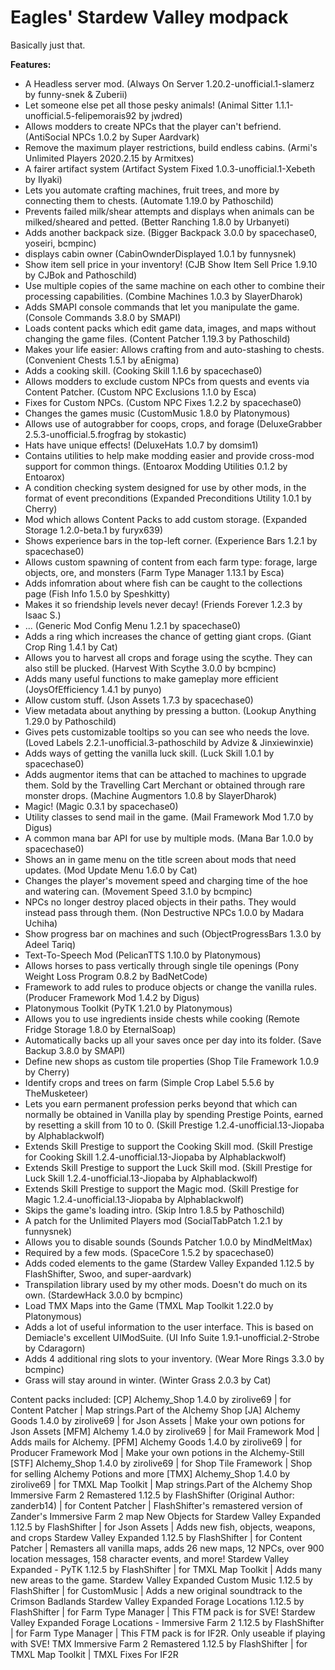 # Eagles' Stardew Valley modpack

Basically just that.

**Features:**

* A Headless server mod. (Always On Server 1.20.2-unofficial.1-slamerz by funny-snek & Zuberii)
* Let someone else pet all those pesky animals! (Animal Sitter 1.1.1-unofficial.5-felipemorais92 by jwdred)
* Allows modders to create NPCs that the player can't befriend. (AntiSocial NPCs 1.0.2 by Super Aardvark)
* Remove the maximum player restrictions, build endless cabins. (Armi's Unlimited Players 2020.2.15 by Armitxes)
* A fairer artifact system (Artifact System Fixed 1.0.3-unofficial.1-Xebeth by Ilyaki)
* Lets you automate crafting machines, fruit trees, and more by connecting them to chests. (Automate 1.19.0 by Pathoschild)
* Prevents failed milk/shear attempts and displays when animals can be milked/sheared and petted. (Better Ranching 1.8.0 by Urbanyeti)
* Adds another backpack size. (Bigger Backpack 3.0.0 by spacechase0, yoseiri, bcmpinc)
* displays cabin owner (CabinOwnderDisplayed 1.0.1 by funnysnek)
* Show item sell price in your inventory! (CJB Show Item Sell Price 1.9.10 by CJBok and Pathoschild)
* Use multiple copies of the same machine on each other to combine their processing capabilities. (Combine Machines 1.0.3 by SlayerDharok)
* Adds SMAPI console commands that let you manipulate the game. (Console Commands 3.8.0 by SMAPI)
* Loads content packs which edit game data, images, and maps without changing the game files. (Content Patcher 1.19.3 by Pathoschild)
* Makes your life easier: Allows crafting from and auto-stashing to chests. (Convenient Chests 1.5.1 by aEnigma)
* Adds a cooking skill. (Cooking Skill 1.1.6 by spacechase0)
* Allows modders to exclude custom NPCs from quests and events via Content Patcher. (Custom NPC Exclusions 1.1.0 by Esca)
* Fixes for Custom NPCs. (Custom NPC Fixes 1.2.2 by spacechase0)
* Changes the games music (CustomMusic 1.8.0 by Platonymous)
* Allows use of autograbber for coops, crops, and forage (DeluxeGrabber 2.5.3-unofficial.5.frogfrag by stokastic)
* Hats have unique effects! (DeluxeHats 1.0.7 by domsim1)
* Contains utilities to help make modding easier and provide cross-mod support for common things. (Entoarox Modding Utilities 0.1.2 by Entoarox)
* A condition checking system designed for use by other mods, in the format of event preconditions (Expanded Preconditions Utility 1.0.1 by Cherry)
* Mod which allows Content Packs to add custom storage. (Expanded Storage 1.2.0-beta.1 by furyx639)
* Shows experience bars in the top-left corner. (Experience Bars 1.2.1 by spacechase0)
* Allows custom spawning of content from each farm type: forage, large objects, ore, and monsters (Farm Type Manager 1.13.1 by Esca)
* Adds infomration about where fish can be caught to the collections page (Fish Info 1.5.0 by Speshkitty)
* Makes it so friendship levels never decay! (Friends Forever 1.2.3 by Isaac S.)
* ... (Generic Mod Config Menu 1.2.1 by spacechase0)
* Adds a ring which increases the chance of getting giant crops. (Giant Crop Ring 1.4.1 by Cat)
* Allows you to harvest all crops and forage using the scythe. They can also still be plucked. (Harvest With Scythe 3.0.0 by bcmpinc)
* Adds many useful functions to make gameplay more efficient (JoysOfEfficiency 1.4.1 by punyo)
* Allow custom stuff. (Json Assets 1.7.3 by spacechase0)
* View metadata about anything by pressing a button. (Lookup Anything 1.29.0 by Pathoschild)
* Gives pets customizable tooltips so you can see who needs the love. (Loved Labels 2.2.1-unofficial.3-pathoschild by Advize & Jinxiewinxie)
* Adds ways of getting the vanilla luck skill. (Luck Skill 1.0.1 by spacechase0)
* Adds augmentor items that can be attached to machines to upgrade them. Sold by the Travelling Cart Merchant or obtained through rare monster drops. (Machine Augmentors 1.0.8 by SlayerDharok)
* Magic! (Magic 0.3.1 by spacechase0)
* Utility classes to send mail in the game. (Mail Framework Mod 1.7.0 by Digus)
* A common mana bar API for use by multiple mods. (Mana Bar 1.0.0 by spacechase0)
* Shows an in game menu on the title screen about mods that need updates. (Mod Update Menu 1.6.0 by Cat)
* Changes the player's movement speed and charging time of the hoe and watering can. (Movement Speed 3.1.0 by bcmpinc)
* NPCs no longer destroy placed objects in their paths. They would instead pass through them. (Non Destructive NPCs 1.0.0 by Madara Uchiha)
* Show progress bar on machines and such (ObjectProgressBars 1.3.0 by Adeel Tariq)
* Text-To-Speech Mod (PelicanTTS 1.10.0 by Platonymous)
* Allows horses to pass vertically through single tile openings (Pony Weight Loss Program 0.8.2 by BadNetCode)
* Framework to add rules to produce objects or change the vanilla rules. (Producer Framework Mod 1.4.2 by Digus)
* Platonymous Toolkit (PyTK 1.21.0 by Platonymous)
* Allows you to use ingredients inside chests while cooking (Remote Fridge Storage 1.8.0 by EternalSoap)
* Automatically backs up all your saves once per day into its folder. (Save Backup 3.8.0 by SMAPI)
* Define new shops as custom tile properties (Shop Tile Framework 1.0.9 by Cherry)
* Identify crops and trees on farm (Simple Crop Label 5.5.6 by TheMusketeer)
* Lets you earn permanent profession perks beyond that which can normally be obtained in Vanilla play by spending Prestige Points, earned by resetting a skill from 10 to 0. (Skill Prestige 1.2.4-unofficial.13-Jiopaba by Alphablackwolf)
* Extends Skill Prestige to support the Cooking Skill mod. (Skill Prestige for Cooking Skill 1.2.4-unofficial.13-Jiopaba by Alphablackwolf)
* Extends Skill Prestige to support the Luck Skill mod. (Skill Prestige for Luck Skill 1.2.4-unofficial.13-Jiopaba by Alphablackwolf)
* Extends Skill Prestige to support the Magic mod. (Skill Prestige for Magic 1.2.4-unofficial.13-Jiopaba by Alphablackwolf)
* Skips the game's loading intro. (Skip Intro 1.8.5 by Pathoschild)
* A patch for the Unlimited Players mod (SocialTabPatch 1.2.1 by funnysnek)
* Allows you to disable sounds (Sounds Patcher 1.0.0 by MindMeltMax)
* Required by a few mods. (SpaceCore 1.5.2 by spacechase0)
* Adds coded elements to the game (Stardew Valley Expanded 1.12.5 by FlashShifter, Swoo, and super-aardvark)
* Transpilation library used by my other mods. Doesn't do much on its own. (StardewHack 3.0.0 by bcmpinc)
* Load TMX Maps into the Game (TMXL Map Toolkit 1.22.0 by Platonymous)
* Adds a lot of useful information to the user interface. This is based on Demiacle's excellent UIModSuite. (UI Info Suite 1.9.1-unofficial.2-Strobe by Cdaragorn)
* Adds 4 additional ring slots to your inventory. (Wear More Rings 3.3.0 by bcmpinc)
* Grass will stay around in winter. (Winter Grass 2.0.3 by Cat)

Content packs included:
\[CP\] Alchemy\_Shop 1\.4\.0 by zirolive69 \| for Content Patcher \| Map strings\.Part of the Alchemy Shop
\[JA\] Alchemy Goods 1\.4\.0 by zirolive69 \| for Json Assets \| Make your own potions for Json Assets
\[MFM\] Alchemy 1\.4\.0 by zirolive69 \| for Mail Framework Mod \| Adds mails for Alchemy\.
\[PFM\] Alchemy Goods 1\.4\.0 by zirolive69 \| for Producer Framework Mod \| Make your own potions in the Alchemy\-Still
\[STF\] Alchemy\_Shop 1\.4\.0 by zirolive69 \| for Shop Tile Framework \| Shop for selling Alchemy Potions and more
\[TMX\] Alchemy\_Shop 1\.4\.0 by zirolive69 \| for TMXL Map Toolkit \| Map strings\.Part of the Alchemy Shop
Immersive Farm 2 Remastered 1\.12\.5 by FlashShifter \(Original Author: zanderb14\) \| for Content Patcher \| FlashShifter's remastered version of Zander's Immersive Farm 2 map
New Objects for Stardew Valley Expanded 1\.12\.5 by FlashShifter \| for Json Assets \| Adds new fish\, objects\, weapons\, and crops
Stardew Valley Expanded 1\.12\.5 by FlashShifter \| for Content Patcher \| Remasters all vanilla maps\, adds 26 new maps\, 12 NPCs\, over 900 location messages\, 158 character events\, and more\!
Stardew Valley Expanded \- PyTK 1\.12\.5 by FlashShifter \| for TMXL Map Toolkit \| Adds many new areas to the game\.
Stardew Valley Expanded Custom Music 1\.12\.5 by FlashShifter \| for CustomMusic \| Adds a new original soundtrack to the Crimson Badlands
Stardew Valley Expanded Forage Locations 1\.12\.5 by FlashShifter \| for Farm Type Manager \| This FTM pack is for SVE\!
Stardew Valley Expanded Forage Locations \- Immersive Farm 2 1\.12\.5 by FlashShifter \| for Farm Type Manager \| This FTM pack is for IF2R\. Only useable if playing with SVE\!
TMX Immersive Farm 2 Remastered 1\.12\.5 by FlashShifter \| for TMXL Map Toolkit \| TMXL Fixes For IF2R